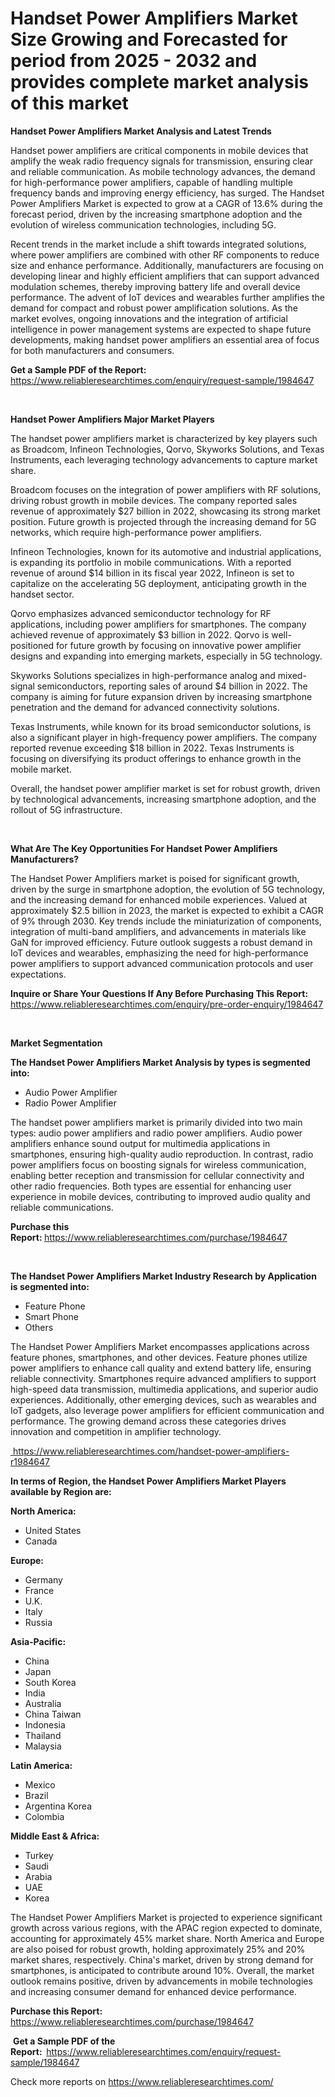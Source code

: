 <p><h1>Handset Power Amplifiers Market Size Growing and Forecasted for period from 2025 - 2032 and provides complete market analysis of this market</h1></p><p><strong>Handset Power Amplifiers Market Analysis and Latest Trends</strong></p>
<p><p>Handset power amplifiers are critical components in mobile devices that amplify the weak radio frequency signals for transmission, ensuring clear and reliable communication. As mobile technology advances, the demand for high-performance power amplifiers, capable of handling multiple frequency bands and improving energy efficiency, has surged. The Handset Power Amplifiers Market is expected to grow at a CAGR of 13.6% during the forecast period, driven by the increasing smartphone adoption and the evolution of wireless communication technologies, including 5G.</p><p>Recent trends in the market include a shift towards integrated solutions, where power amplifiers are combined with other RF components to reduce size and enhance performance. Additionally, manufacturers are focusing on developing linear and highly efficient amplifiers that can support advanced modulation schemes, thereby improving battery life and overall device performance. The advent of IoT devices and wearables further amplifies the demand for compact and robust power amplification solutions. As the market evolves, ongoing innovations and the integration of artificial intelligence in power management systems are expected to shape future developments, making handset power amplifiers an essential area of focus for both manufacturers and consumers.</p></p>
<p><strong>Get a Sample PDF of the Report:&nbsp;</strong> <a href="https://www.reliableresearchtimes.com/enquiry/request-sample/1984647?utm_campaign=2175&utm_medium=2&utm_source=Github&utm_content=ia&utm_term=13022025&utm_id=handset-power-amplifiers">https://www.reliableresearchtimes.com/enquiry/request-sample/1984647</a></p>
<p>&nbsp;</p>
<p><strong>Handset Power Amplifiers Major Market Players</strong></p>
<p><p>The handset power amplifiers market is characterized by key players such as Broadcom, Infineon Technologies, Qorvo, Skyworks Solutions, and Texas Instruments, each leveraging technology advancements to capture market share.</p><p>Broadcom focuses on the integration of power amplifiers with RF solutions, driving robust growth in mobile devices. The company reported sales revenue of approximately $27 billion in 2022, showcasing its strong market position. Future growth is projected through the increasing demand for 5G networks, which require high-performance power amplifiers.</p><p>Infineon Technologies, known for its automotive and industrial applications, is expanding its portfolio in mobile communications. With a reported revenue of around $14 billion in its fiscal year 2022, Infineon is set to capitalize on the accelerating 5G deployment, anticipating growth in the handset sector.</p><p>Qorvo emphasizes advanced semiconductor technology for RF applications, including power amplifiers for smartphones. The company achieved revenue of approximately $3 billion in 2022. Qorvo is well-positioned for future growth by focusing on innovative power amplifier designs and expanding into emerging markets, especially in 5G technology.</p><p>Skyworks Solutions specializes in high-performance analog and mixed-signal semiconductors, reporting sales of around $4 billion in 2022. The company is aiming for future expansion driven by increasing smartphone penetration and the demand for advanced connectivity solutions.</p><p>Texas Instruments, while known for its broad semiconductor solutions, is also a significant player in high-frequency power amplifiers. The company reported revenue exceeding $18 billion in 2022. Texas Instruments is focusing on diversifying its product offerings to enhance growth in the mobile market.</p><p>Overall, the handset power amplifier market is set for robust growth, driven by technological advancements, increasing smartphone adoption, and the rollout of 5G infrastructure.</p></p>
<p>&nbsp;</p>
<p><strong>What Are The Key Opportunities For Handset Power Amplifiers Manufacturers?</strong></p>
<p><p>The Handset Power Amplifiers market is poised for significant growth, driven by the surge in smartphone adoption, the evolution of 5G technology, and the increasing demand for enhanced mobile experiences. Valued at approximately $2.5 billion in 2023, the market is expected to exhibit a CAGR of 9% through 2030. Key trends include the miniaturization of components, integration of multi-band amplifiers, and advancements in materials like GaN for improved efficiency. Future outlook suggests a robust demand in IoT devices and wearables, emphasizing the need for high-performance power amplifiers to support advanced communication protocols and user expectations.</p></p>
<p><strong>Inquire or Share Your Questions If Any Before Purchasing This Report:</strong> <a href="https://www.reliableresearchtimes.com/enquiry/pre-order-enquiry/1984647?utm_campaign=2175&utm_medium=2&utm_source=Github&utm_content=ia&utm_term=13022025&utm_id=handset-power-amplifiers">https://www.reliableresearchtimes.com/enquiry/pre-order-enquiry/1984647</a></p>
<p>&nbsp;</p>
<p><strong>Market Segmentation</strong></p>
<p><strong>The Handset Power Amplifiers Market Analysis by types is segmented into:</strong></p>
<p><ul><li>Audio Power Amplifier</li><li>Radio Power Amplifier</li></ul></p>
<p><p>The handset power amplifiers market is primarily divided into two main types: audio power amplifiers and radio power amplifiers. Audio power amplifiers enhance sound output for multimedia applications in smartphones, ensuring high-quality audio reproduction. In contrast, radio power amplifiers focus on boosting signals for wireless communication, enabling better reception and transmission for cellular connectivity and other radio frequencies. Both types are essential for enhancing user experience in mobile devices, contributing to improved audio quality and reliable communications.</p></p>
<p><strong>Purchase this Report:&nbsp;</strong><a href="https://www.reliableresearchtimes.com/purchase/1984647?utm_campaign=2175&utm_medium=2&utm_source=Github&utm_content=ia&utm_term=13022025&utm_id=handset-power-amplifiers">https://www.reliableresearchtimes.com/purchase/1984647</a></p>
<p>&nbsp;</p>
<p><strong>The Handset Power Amplifiers Market Industry Research by Application is segmented into:</strong></p>
<p><ul><li>Feature Phone</li><li>Smart Phone</li><li>Others</li></ul></p>
<p><p>The Handset Power Amplifiers Market encompasses applications across feature phones, smartphones, and other devices. Feature phones utilize power amplifiers to enhance call quality and extend battery life, ensuring reliable connectivity. Smartphones require advanced amplifiers to support high-speed data transmission, multimedia applications, and superior audio experiences. Additionally, other emerging devices, such as wearables and IoT gadgets, also leverage power amplifiers for efficient communication and performance. The growing demand across these categories drives innovation and competition in amplifier technology.</p></p>
<p><a href="https://www.reliableresearchtimes.com/handset-power-amplifiers-r1984647?utm_campaign=2175&utm_medium=2&utm_source=Github&utm_content=ia&utm_term=13022025&utm_id=handset-power-amplifiers">&nbsp;https://www.reliableresearchtimes.com/handset-power-amplifiers-r1984647</a></p>
<p><strong>In terms of Region, the Handset Power Amplifiers Market Players available by Region are:</strong></p>
<p>
    <p> <strong> North America: </strong>
        <ul>
            <li>United States</li>
            <li>Canada</li>
        </ul>
        </p> 
    <p> <strong> Europe: </strong>
        <ul>
            <li>Germany</li>
            <li>France</li>
            <li>U.K.</li>
            <li>Italy</li>
            <li>Russia</li>
        </ul>
        </p> 
    <p> <strong> Asia-Pacific: </strong>
        <ul>
            <li>China</li>
            <li>Japan</li>
            <li>South Korea</li>
            <li>India</li>
            <li>Australia</li>
            <li>China Taiwan</li>
            <li>Indonesia</li>
            <li>Thailand</li>
            <li>Malaysia</li>
        </ul>
        </p> 
    <p> <strong> Latin America: </strong>
        <ul>
            <li>Mexico</li>
            <li>Brazil</li>
            <li>Argentina Korea</li>
            <li>Colombia</li>
        </ul>
        </p> 
    <p> <strong> Middle East & Africa: </strong>
        <ul>
            <li>Turkey</li>
            <li>Saudi</li>
            <li>Arabia</li>
            <li>UAE</li>
            <li>Korea</li>
        </ul>
    </p>
    </p>
<p><p>The Handset Power Amplifiers Market is projected to experience significant growth across various regions, with the APAC region expected to dominate, accounting for approximately 45% market share. North America and Europe are also poised for robust growth, holding approximately 25% and 20% market shares, respectively. China's market, driven by strong demand for smartphones, is anticipated to contribute around 10%. Overall, the market outlook remains positive, driven by advancements in mobile technologies and increasing consumer demand for enhanced device performance.</p></p>
<p><strong>Purchase this Report: </strong><a href="https://www.reliableresearchtimes.com/purchase/1984647?utm_campaign=2175&utm_medium=2&utm_source=Github&utm_content=ia&utm_term=13022025&utm_id=handset-power-amplifiers">https://www.reliableresearchtimes.com/purchase/1984647</a></p>
<p>&nbsp;<strong>Get a Sample PDF of the Report:&nbsp;&nbsp;</strong><a href="https://www.reliableresearchtimes.com/enquiry/request-sample/1984647?utm_campaign=2175&utm_medium=2&utm_source=Github&utm_content=ia&utm_term=13022025&utm_id=handset-power-amplifiers">https://www.reliableresearchtimes.com/enquiry/request-sample/1984647</a></p>
<p><strong></strong></p>
<p>Check more reports on <a href="https://www.reliableresearchtimes.com/?utm_campaign=2175&utm_medium=2&utm_source=Github&utm_content=ia&utm_term=13022025&utm_id=handset-power-amplifiers">https://www.reliableresearchtimes.com/</a></p>
